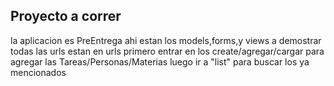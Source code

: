 ## Proyecto a correr
la aplicacion es PreEntrega ahi estan los models,forms,y views a demostrar
todas las urls estan en urls
primero entrar en los create/agregar/cargar para agregar las Tareas/Personas/Materias luego ir a "list" para 
buscar los ya mencionados